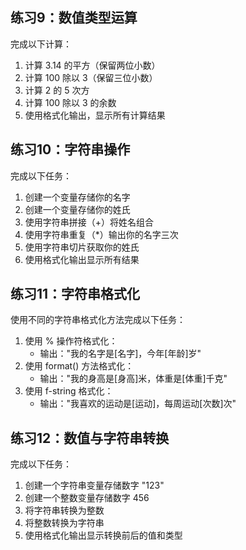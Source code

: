 ## 练习9：数值类型运算
完成以下计算：
1. 计算 3.14 的平方（保留两位小数）
2. 计算 100 除以 3（保留三位小数）
3. 计算 2 的 5 次方
4. 计算 100 除以 3 的余数
5. 使用格式化输出，显示所有计算结果

## 练习10：字符串操作
完成以下任务：
1. 创建一个变量存储你的名字
2. 创建一个变量存储你的姓氏
3. 使用字符串拼接（+）将姓名组合
4. 使用字符串重复（*）输出你的名字三次
5. 使用字符串切片获取你的姓氏
6. 使用格式化输出显示所有结果

## 练习11：字符串格式化
使用不同的字符串格式化方法完成以下任务：
1. 使用 % 操作符格式化：
   - 输出："我的名字是[名字]，今年[年龄]岁"
2. 使用 format() 方法格式化：
   - 输出："我的身高是[身高]米，体重是[体重]千克"
3. 使用 f-string 格式化：
   - 输出："我喜欢的运动是[运动]，每周运动[次数]次"

## 练习12：数值与字符串转换
完成以下任务：
1. 创建一个字符串变量存储数字 "123"
2. 创建一个整数变量存储数字 456
3. 将字符串转换为整数
4. 将整数转换为字符串
5. 使用格式化输出显示转换前后的值和类型